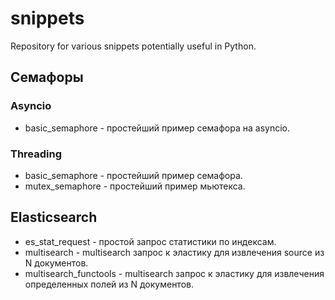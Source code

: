 # snippets
Repository for various snippets potentially useful in Python.


## Семафоры
### Asyncio
* basic_semaphore - простейший пример семафора на asyncio.
### Threading
* basic_semaphore - простейший пример семафора.
* mutex_semaphore - простейший пример мьютекса.

## Elasticsearch
* es_stat_request - простой запрос статистики по индексам.
* multisearch - multisearch запрос к эластику для извлечения source из N документов.
* multisearch_functools - multisearch запрос к эластику для извлечения определенных полей из N документов.